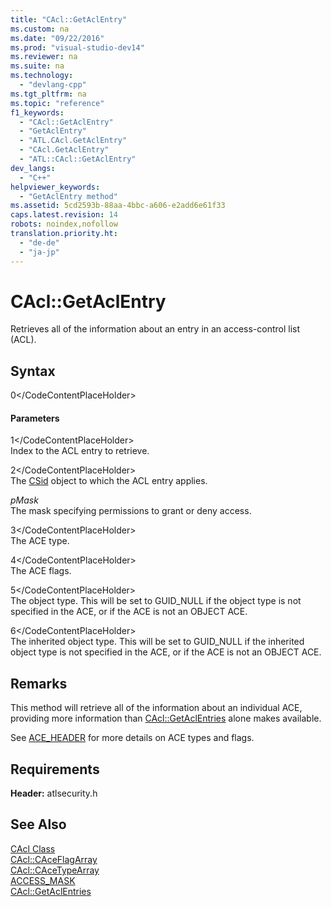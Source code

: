 ```yaml
---
title: "CAcl::GetAclEntry"
ms.custom: na
ms.date: "09/22/2016"
ms.prod: "visual-studio-dev14"
ms.reviewer: na
ms.suite: na
ms.technology: 
  - "devlang-cpp"
ms.tgt_pltfrm: na
ms.topic: "reference"
f1_keywords: 
  - "CAcl::GetAclEntry"
  - "GetAclEntry"
  - "ATL.CAcl.GetAclEntry"
  - "CAcl.GetAclEntry"
  - "ATL::CAcl::GetAclEntry"
dev_langs: 
  - "C++"
helpviewer_keywords: 
  - "GetAclEntry method"
ms.assetid: 5cd2593b-88aa-4bbc-a606-e2add6e61f33
caps.latest.revision: 14
robots: noindex,nofollow
translation.priority.ht: 
  - "de-de"
  - "ja-jp"
---
```

# CAcl::GetAclEntry
Retrieves all of the information about an entry in an access-control list (ACL).  
  
## Syntax  
  
<CodeContentPlaceHolder>0\</CodeContentPlaceHolder>  
#### Parameters  
 <CodeContentPlaceHolder>1\</CodeContentPlaceHolder>  
 Index to the ACL entry to retrieve.  
  
 <CodeContentPlaceHolder>2\</CodeContentPlaceHolder>  
 The [CSid](../vs140/csid-class.md) object to which the ACL entry applies.  
  
 *pMask*  
 The mask specifying permissions to grant or deny access.  
  
 <CodeContentPlaceHolder>3\</CodeContentPlaceHolder>  
 The ACE type.  
  
 <CodeContentPlaceHolder>4\</CodeContentPlaceHolder>  
 The ACE flags.  
  
 <CodeContentPlaceHolder>5\</CodeContentPlaceHolder>  
 The object type. This will be set to GUID_NULL if the object type is not specified in the ACE, or if the ACE is not an OBJECT ACE.  
  
 <CodeContentPlaceHolder>6\</CodeContentPlaceHolder>  
 The inherited object type. This will be set to GUID_NULL if the inherited object type is not specified in the ACE, or if the ACE is not an OBJECT ACE.  
  
## Remarks  
 This method will retrieve all of the information about an individual ACE, providing more information than [CAcl::GetAclEntries](../vs140/cacl--getaclentries.md) alone makes available.  
  
 See [ACE_HEADER](http://msdn.microsoft.com/library/windows/desktop/aa374919) for more details on ACE types and flags.  
  
## Requirements  
 **Header:** atlsecurity.h  
  
## See Also  
 [CAcl Class](../vs140/cacl-class.md)   
 [CAcl::CAceFlagArray](../vs140/cacl--caceflagarray.md)   
 [CAcl::CAceTypeArray](../vs140/cacl--cacetypearray.md)   
 [ACCESS_MASK](http://msdn.microsoft.com/library/windows/desktop/aa374892)   
 [CAcl::GetAclEntries](../vs140/cacl--getaclentries.md)